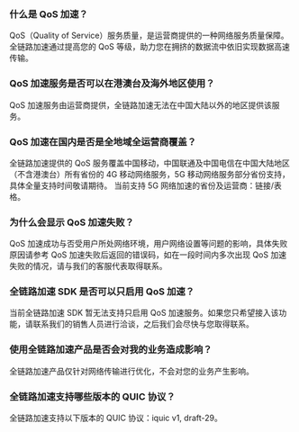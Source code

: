 ### 什么是 QoS 加速？
QoS（Quality of Service）服务质量，是运营商提供的一种网络服务质量保障。全链路加速通过提高您的 QoS 等级，助力您在拥挤的数据流中依旧实现数据高速传输。

### QoS 加速服务是否可以在港澳台及海外地区使用？
QoS 加速服务由运营商提供，全链路加速无法在中国大陆以外的地区提供该服务。

### QoS 加速在国内是否是全地域全运营商覆盖？
全链路加速提供的 QoS 服务覆盖中国移动，中国联通及中国电信在中国大陆地区（不含港澳台）所有省份的 4G 移动网络服务，5G 移动网络服务部分省份支持，具体全量支持时间敬请期待。
当前支持 5G 网络加速的省份及运营商：链接/表格。

### 为什么会显示 QoS 加速失败？
QoS 加速成功与否受用户所处网络环境，用户网络设置等问题的影响，具体失败原因请参考 QoS 加速失败后返回的错误码，如在一段时间内多次出现 QoS 加速失败的情况，请与我们的客服代表取得联系。

### 全链路加速 SDK 是否可以只启用 QoS 加速？
当前全链路加速 SDK 暂无法支持只启用 QoS 加速服务。如果您只希望接入该功能，请联系我们的销售人员进行洽谈，之后我们会尽快与您取得联系。

### 使用全链路加速产品是否会对我的业务造成影响？
全链路加速产品仅针对网络传输进行优化，不会对您的业务产生影响。

### 全链路加速支持哪些版本的 QUIC 协议？
全链路加速支持以下版本的 QUIC 协议：iquic v1, draft-29。
